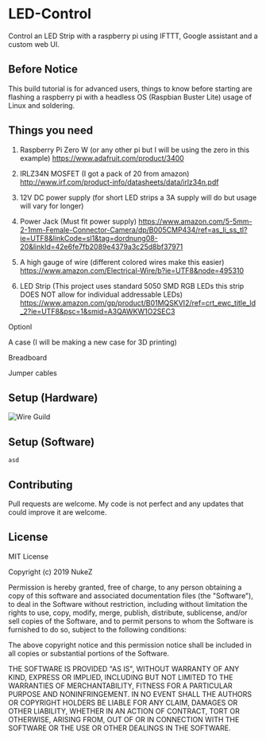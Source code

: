 # LED-Control

Control an LED Strip with a raspberry pi using IFTTT, Google assistant and a custom web UI.

## Before Notice

This build tutorial is for advanced users, things to know before starting are flashing a raspberry pi with a headless OS (Raspbian Buster Lite) usage of Linux and soldering.

## Things you need

1. Raspberry Pi Zero W (or any other pi but I will be using the zero in this example)
https://www.adafruit.com/product/3400

2. IRLZ34N MOSFET (I got a pack of 20 from amazon)
http://www.irf.com/product-info/datasheets/data/irlz34n.pdf

3. 12V DC power supply (for short LED strips a 3A supply will do but usage will vary for longer)

4. Power Jack (Must fit power supply)
https://www.amazon.com/5-5mm-2-1mm-Female-Connector-Camera/dp/B005CMP434/ref=as_li_ss_tl?ie=UTF8&linkCode=sl1&tag=dordnung08-20&linkId=42e6fe7fb2089e4379a3c25d8bf37971

5. A high gauge of wire (different colored wires make this easier)
https://www.amazon.com/Electrical-Wire/b?ie=UTF8&node=495310

6. LED Strip (This project uses standard 5050 SMD RGB LEDs this strip DOES NOT allow for individual addressable LEDs)
https://www.amazon.com/gp/product/B01MQSKVI2/ref=crt_ewc_title_ld_2?ie=UTF8&psc=1&smid=A3QAWKW1O2SEC3

Optionl

A case (I will be making a new case for 3D printing)

Breadboard

Jumper cables

## Setup (Hardware)

![Wire Guild](https://raw.githubusercontent.com/PROFESSOREGGMAN/LED-Control/master/img/wire.jpg)

## Setup (Software)

``
asd
``

## Contributing

Pull requests are welcome. My code is not perfect and any updates that could improve it are welcome.

## License

MIT License

Copyright (c) 2019 NukeZ

Permission is hereby granted, free of charge, to any person obtaining a copy
of this software and associated documentation files (the "Software"), to deal
in the Software without restriction, including without limitation the rights
to use, copy, modify, merge, publish, distribute, sublicense, and/or sell
copies of the Software, and to permit persons to whom the Software is
furnished to do so, subject to the following conditions:

The above copyright notice and this permission notice shall be included in all
copies or substantial portions of the Software.

THE SOFTWARE IS PROVIDED "AS IS", WITHOUT WARRANTY OF ANY KIND, EXPRESS OR
IMPLIED, INCLUDING BUT NOT LIMITED TO THE WARRANTIES OF MERCHANTABILITY,
FITNESS FOR A PARTICULAR PURPOSE AND NONINFRINGEMENT. IN NO EVENT SHALL THE
AUTHORS OR COPYRIGHT HOLDERS BE LIABLE FOR ANY CLAIM, DAMAGES OR OTHER
LIABILITY, WHETHER IN AN ACTION OF CONTRACT, TORT OR OTHERWISE, ARISING FROM,
OUT OF OR IN CONNECTION WITH THE SOFTWARE OR THE USE OR OTHER DEALINGS IN THE
SOFTWARE.
